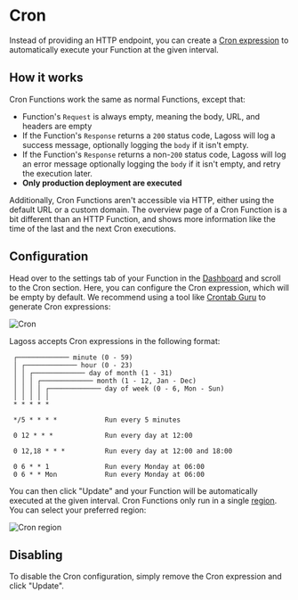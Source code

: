 # Cron

Instead of providing an HTTP endpoint, you can create a [Cron expression](https://en.wikipedia.org/wiki/Cron) to automatically execute your Function at the given interval.

## How it works

Cron Functions work the same as normal Functions, except that:

- Function's `Request` is always empty, meaning the body, URL, and headers are empty
- If the Function's `Response` returns a `200` status code, Lagoss will log a success message, optionally logging the `body` if it isn't empty.
- If the Function's `Response` returns a non-`200` status code, Lagoss will log an error message optionally logging the `body` if it isn't empty, and retry the execution later.
- **Only production deployment are executed**

Additionally, Cron Functions aren't accessible via HTTP, either using the default URL or a custom domain. The overview page of a Cron Function is a bit different than an HTTP Function, and shows more information like the time of the last and the next Cron executions.

## Configuration

Head over to the settings tab of your Function in the [Dashboard](https://app.lagoss.com) and scroll to the Cron section. Here, you can configure the Cron expression, which will be empty by default. We recommend using a tool like [Crontab Guru](https://crontab.guru/) to generate Cron expressions:

![Cron](/images/cron.png)

Lagoss accepts Cron expressions in the following format:

```
 ┌───────────── minute (0 - 59)
 │ ┌───────────── hour (0 - 23)
 │ │ ┌───────────── day of month (1 - 31)
 │ │ │ ┌───────────── month (1 - 12, Jan - Dec)
 │ │ │ │ ┌───────────── day of week (0 - 6, Mon - Sun)
 │ │ │ │ │
 * * * * *

 */5 * * * *            Run every 5 minutes

 0 12 * * *             Run every day at 12:00

 0 12,18 * * *          Run every day at 12:00 and 18:00

 0 6 * * 1              Run every Monday at 06:00
 0 6 * * Mon            Run every Monday at 06:00
```

You can then click "Update" and your Function will be automatically executed at the given interval. Cron Functions only run in a single [region](./regions.md). You can select your preferred region:

![Cron region](/images/cron-region.png)

## Disabling

To disable the Cron configuration, simply remove the Cron expression and click "Update".
